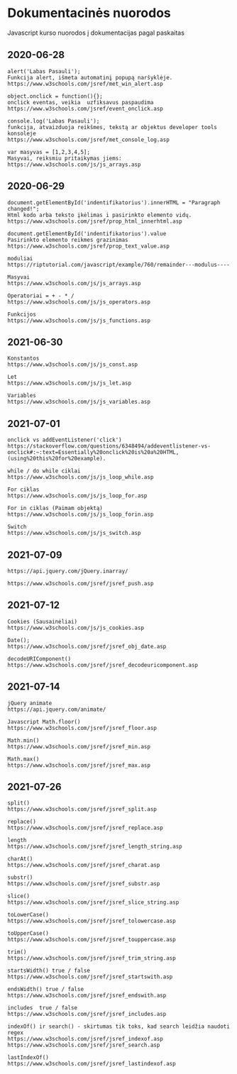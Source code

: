 # Dokumentacinės nuorodos 
 Javascript kurso nuorodos į dokumentacijas pagal paskaitas
 
## 2020-06-28
	alert('Labas Pasauli');
	Funkcija alert, išmeta automatinį popupą naršyklėje.
	https://www.w3schools.com/jsref/met_win_alert.asp
	
	object.onclick = function(){};
	onclick eventas, veikia  uzfiksavus paspaudima
	https://www.w3schools.com/jsref/event_onclick.asp
	
	console.log('Labas Pasauli');
	funkcija, atvaizduoja reikšmes, tekstą ar objektus developer tools konsoleje
	https://www.w3schools.com/jsref/met_console_log.asp
	
	var masyvas = [1,2,3,4,5];
	Masyvai, reiksmiu pritaikymas jiems:
	https://www.w3schools.com/js/js_arrays.asp
	
	
## 2020-06-29
	document.getElementById('indentifikatorius').innerHTML = "Paragraph changed!";
	Html kodo arba teksto įkėlimas i pasirinkto elemento vidų.
	https://www.w3schools.com/jsref/prop_html_innerhtml.asp
	
	document.getElementById('indentifikatorius').value 
	Pasirinkto elemento reikmes grazinimas
	https://www.w3schools.com/jsref/prop_text_value.asp
	
	moduliai
	https://riptutorial.com/javascript/example/760/remainder---modulus----
	
	Masyvai
	https://www.w3schools.com/js/js_arrays.asp
	
	Operatoriai = + - * /
	https://www.w3schools.com/js/js_operators.asp
	
	Funkcijos
	https://www.w3schools.com/js/js_functions.asp
	
## 2021-06-30
	
	Konstantos
	https://www.w3schools.com/js/js_const.asp
	
	Let
	https://www.w3schools.com/js/js_let.asp
	
	Variables
	https://www.w3schools.com/js/js_variables.asp
	
## 2021-07-01
	onclick vs addEventListener('click')
	https://stackoverflow.com/questions/6348494/addeventlistener-vs-onclick#:~:text=Essentially%20onclick%20is%20a%20HTML,(using%20this%20for%20example).
	
	while / do while ciklai
	https://www.w3schools.com/js/js_loop_while.asp
	
	For ciklas
	https://www.w3schools.com/js/js_loop_for.asp
	
	For in ciklas (Paimam objektą)
	https://www.w3schools.com/js/js_loop_forin.asp
	
	Switch
	https://www.w3schools.com/js/js_switch.asp
	
	
## 2021-07-09	
	https://api.jquery.com/jQuery.inarray/
	
	https://www.w3schools.com/jsref/jsref_push.asp
	
## 2021-07-12
	Cookies (Sausainėliai)
	https://www.w3schools.com/js/js_cookies.asp
	
	Date();
	https://www.w3schools.com/jsref/jsref_obj_date.asp
	
	decodeURIComponent()
	https://www.w3schools.com/jsref/jsref_decodeuricomponent.asp

## 2021-07-14

	jQuery animate
	https://api.jquery.com/animate/
	
	Javascript Math.floor()
	https://www.w3schools.com/jsref/jsref_floor.asp
	
	Math.min()
	https://www.w3schools.com/jsref/jsref_min.asp
	
	Math.max()
	https://www.w3schools.com/jsref/jsref_max.asp
	
## 2021-07-26
	
	split()
	https://www.w3schools.com/jsref/jsref_split.asp
	
	replace()
	https://www.w3schools.com/jsref/jsref_replace.asp
	
	length
	https://www.w3schools.com/jsref/jsref_length_string.asp
	
	charAt()
	https://www.w3schools.com/jsref/jsref_charat.asp
	
	substr()
	https://www.w3schools.com/jsref/jsref_substr.asp
	
	slice()
	https://www.w3schools.com/jsref/jsref_slice_string.asp
	
	toLowerCase()
	https://www.w3schools.com/jsref/jsref_tolowercase.asp
	
	toUpperCase()
	https://www.w3schools.com/jsref/jsref_touppercase.asp
	
	trim()
	https://www.w3schools.com/jsref/jsref_trim_string.asp
	
	startsWidth() true / false
	https://www.w3schools.com/jsref/jsref_startswith.asp
	
	endsWidth() true / false
	https://www.w3schools.com/jsref/jsref_endswith.asp
	
	includes  true / false
	https://www.w3schools.com/jsref/jsref_includes.asp
	
	indexOf() ir search() - skirtumas tik toks, kad search leidžia naudoti regex
	https://www.w3schools.com/jsref/jsref_indexof.asp
	https://www.w3schools.com/jsref/jsref_search.asp
	
	lastIndexOf()
	https://www.w3schools.com/jsref/jsref_lastindexof.asp